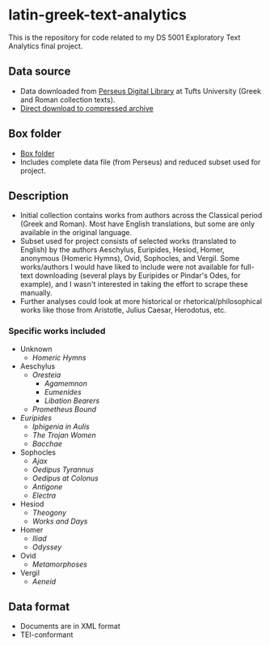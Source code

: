 # latin-greek-text-analytics

This is the repository for code related to my DS 5001 Exploratory Text Analytics final project.

## Data source

- Data downloaded from [Perseus Digital Library](https://www.perseus.tufts.edu/hopper/opensource/download) at Tufts University (Greek and Roman collection texts).
- [Direct download to compressed archive](https://www.perseus.tufts.edu/hopper/opensource/downloads/texts/hopper-texts-GreekRoman.tar.gz)

## Box folder

- [Box folder](https://virginia.box.com/s/tvv3pntcbtveehwmzxonjdzvfoyobhsm)
- Includes complete data file (from Perseus) and reduced subset used for project.

## Description

- Initial collection contains works from authors across the Classical period (Greek and Roman). Most have English translations, but some are only available in the original language.
- Subset used for project consists of selected works (translated to English) by the authors Aeschylus, Euripides, Hesiod, Homer, anonymous (Homeric Hymns), Ovid, Sophocles, and Vergil. Some works/authors I would have liked to include were not available for full-text downloading (several plays by Euripides or Pindar's Odes, for example), and I wasn't interested in taking the effort to scrape these manually.
- Further analyses could look at more historical or rhetorical/philosophical works like those from Aristotle, Julius Caesar, Herodotus, etc.

### Specific works included

- Unknown
  - *Homeric Hymns*
- Aeschylus
  - *Oresteia*
    - *Agamemnon*
    - *Eumenides*
    - *Libation Bearers*
  - *Prometheus Bound*
- *Euripides*
  - *Iphigenia in Aulis*
  - *The Trojan Women*
  - *Bacchae*
- Sophocles
  - *Ajax*
  - *Oedipus Tyrannus*
  - *Oedipus at Colonus*
  - *Antigone*
  - *Electra*
- Hesiod
  - *Theogony*
  - *Works and Days*
- Homer
  - *Iliad*
  - *Odyssey*
- Ovid
  - *Metamorphoses*
- Vergil
  - *Aeneid*

## Data format

- Documents are in XML format
- TEI-conformant
